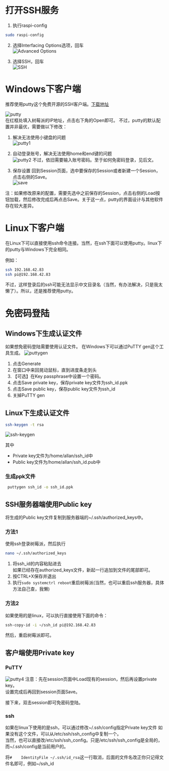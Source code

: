 # 打开SSH服务
1. 执行raspi-config
```sh
sudo raspi-config
```
2. 选择Interfacing Options选项，回车  
  ![Advanced Options](1/rasp1.png)

3. 选择SSH，回车  
  ![SSH](1/rasp2.png)

# Windows下客户端

推荐使用putty这个免费开源的SSH客户端。[下载地址](https://www.chiark.greenend.org.uk/~sgtatham/putty/latest.html)

![putty](1/putty.png)  
   在红框处填入树莓派的IP地址，点击右下角的Open即可。
不过，putty的默认配置并非最优，需要做以下修改：
1. 解决无法使用小键盘的问题  
  ![putty1](1/putty1.png)
2. 自动登录账号，解决无法使用home和end键的问题  
  ![putty2](1/putty2.png)
  不过，依旧需要输入账号密码。至于如何免密码登录，见后文。

3. 保存设置
  回到Session页面，选中要保存的Session或者新建一个Session，点击右侧的Save。  
  ![save](1/putty3.png)

注：如果修改原来的配置，需要先选中之前保存的Session，点击右侧的Load按钮加载，然后修改完成后再点击Save。关于这一点，putty的界面设计与其他软件存在较大差异。

# Linux下客户端
在Linux下可以直接使用ssh命令连接。当然，在ssh下面可以使用putty。linux下的putty与Windows下完全相同。

例如：
```sh
ssh 192.168.42.83
ssh pi@192.168.42.83
```
不过，这样登录后的ssh可能无法显示中文目录名（当然，有办法解决，只是我太懒了）。所以，还是推荐使用putty。

# 免密码登陆
## Windows下生成认证文件
如果想免密码登陆需要使用认证文件。
在Windows下可以通过PuTTY gen这个工具生成。
![puttygen](1/puttygen.png)
1. 点击Generate
2. 在窗口中来回晃动鼠标，直到进度条走到头
3. 【可选】在Key passphrase中设置一个密码。
4. 点击Save private key，保存private key文件为ssh_id.ppk
5. 点击Save public key，保存public key文件为ssh_id
6. 关掉PuTTY gen

## Linux下生成认证文件
```sh
ssh-keygen -t rsa
```
![ssh-keygen](1/sshkeygen.png)

其中   
-  Private key文件为/home/allan/ssh_id中  
-  Public key文件为/home/allan/ssh_id.pub中  
### 生成ppk文件
```sh
 puttygen ssh_id -o ssh_id.ppk
```
## SSH服务器端使用Public key
将生成的Public key文件复制到服务器端的~/.ssh/authorized_keys中。
### 方法1
使用ssh登录树莓派，然后执行
```sh
nano ~/.ssh/authorized_keys
```
1. 将ssh_id的内容粘贴进去  
  如果已经存在authorized_keys文件，新起一行追加到文件的尾部即可。
2. 按CTRL+X保存并退出
3. 执行`sudo systemctrl reboot`重启树莓派(当然，也可以重启ssh服务器，具体方法自己查，我懒)
### 方法2
如果使用的是linux，可以执行直接使用下面的命令：
```sh
ssh-copy-id -i ~/ssh_id pi@192.168.42.83
```
然后，重启树莓派即可。

## 客户端使用Private key  
### PuTTY	 
![putty4](1/putty4.png)
注意：先在session页面中Load现有的session，然后再设置private key。    
设置完成后再回到session页面Save。  

接下来，双击session即可免密码登陆。

### ssh  
如果在linux下使用的是ssh，可以通过修改~/.ssh/config指定Private key文件
如果没有这个文件，可以从/etc/ssh/ssh\_config中复制一个。  
当然，也可以直接改/etc/ssh/ssh\_config。只是/etc/ssh/ssh\_config是全局的，而~/.ssh/config是当前用户的。

将`#    IdentityFile ~/.ssh/id_rsa`这一行取消，后面的文件名改正你只记得文件名即可，例如~/ssh_id
